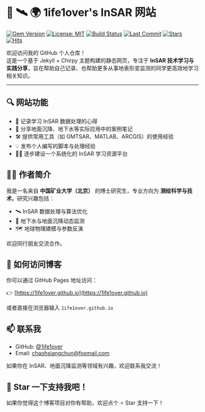 # 🚀 🛰️ 🌍 1ife1over's InSAR 网站

[![Gem Version](https://img.shields.io/gem/v/jekyll-theme-chirpy?color=brightgreen)][gem]
[![License: MIT](https://img.shields.io/github/license/1ife1over/1ife1over.github.io?color=blue)][mit]
[![Build Status](https://github.com/1ife1over/1ife1over.github.io/actions/workflows/pages-deploy.yml/badge.svg)](https://github.com/1ife1over/1ife1over.github.io/actions)
[![Last Commit](https://img.shields.io/github/last-commit/1ife1over/1ife1over.github.io?color=orange)](https://github.com/1ife1over/1ife1over.github.io/commits/main)
[![Stars](https://img.shields.io/github/stars/1ife1over/1ife1over.github.io?style=social)](https://github.com/1ife1over/1ife1over.github.io/stargazers)
[![Hits](https://hits.sh/github.com/1ife1over/1ife1over.github.io.svg?style=flat-square)](https://hits.sh/github.com/1ife1over/1ife1over.github.io/)


欢迎访问我的 GitHub 个人仓库！  
这是一个基于 Jekyll + Chirpy 主题构建的静态网页，专注于 **InSAR 技术学习与实践分享**，旨在帮助自己记录、也帮助更多从事地表形变监测的同学更高效地学习相关知识。

---

## 🔍 网站功能

- 📖 记录学习 InSAR 数据处理的心得
- 🧪 分享地面沉降、地下水等实际应用中的案例笔记
- 🛠 提供常用工具（如 GMTSAR、MATLAB、ARCGIS）的使用经验
- 💡 发布个人编写的脚本与处理经验
- 👨‍🔬 逐步建设一个系统化的 InSAR 学习资源平台


## 🧑‍🎓 作者简介

我是一名来自 **中国矿业大学（北京）** 的博士研究生，专业方向为 **测绘科学与技术**。研究兴趣包括：

- 🛰️ InSAR 数据处理与算法优化  
- 🌊 地下水与地面沉降动态监测  
- 🗺️ 地球物理建模与参数反演  

欢迎同行朋友交流合作。


## 📌 如何访问博客

你可以通过 GitHub Pages 地址访问：

👉 [https://1ife1over.github.io](https://1ife1over.github.io)

或者直接在浏览器输入 `1ife1over.github.io`



## 📫 联系我

- GitHub: [@1ife1over](https://github.com/1ife1over)
- Email: chaohsiangchun@foxmail.com

如果你在 InSAR、地面沉降监测等领域有兴趣，欢迎联系我交流！


## 🌟 Star 一下支持我吧！

如果你觉得这个博客项目对你有帮助，欢迎点个 ⭐ Star 支持一下！


[gem]: https://rubygems.org/gems/jekyll-theme-chirpy
[mit]: https://github.com/1ife1over/1ife1over.github.io/blob/main/LICENSE
